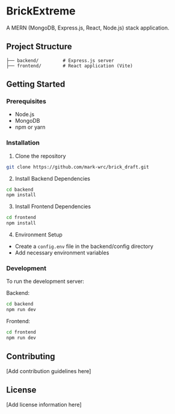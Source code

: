 # BrickExtreme

A MERN (MongoDB, Express.js, React, Node.js) stack application.

## Project Structure

```
├── backend/         # Express.js server
├── frontend/        # React application (Vite)
```

## Getting Started

### Prerequisites

- Node.js
- MongoDB
- npm or yarn

### Installation

1. Clone the repository

```bash
git clone https://github.com/mark-wrc/brick_draft.git
```

2. Install Backend Dependencies

```bash
cd backend
npm install
```

3. Install Frontend Dependencies

```bash
cd frontend
npm install
```

4. Environment Setup

- Create a `config.env` file in the backend/config directory
- Add necessary environment variables

### Development

To run the development server:

Backend:

```bash
cd backend
npm run dev
```

Frontend:

```bash
cd frontend
npm run dev
```

## Contributing

[Add contribution guidelines here]

## License

[Add license information here]
